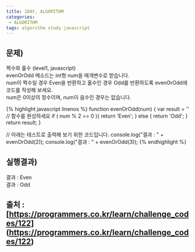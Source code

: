 ```yaml
---
title: 1DAY, ALGORITHM
categories:
 - ALGORITHM
tags: algorithm study javascript
---
```


## 문제)
짝수와 홀수 (level1, javascript)<br />
evenOrOdd 메소드는 int형 num을 매개변수로 받습니다.<br />
num이 짝수일 경우 Even을 반환하고 홀수인 경우 Odd를 반환하도록 evenOrOdd에 코드를 작성해 보세요.<br />
num은 0이상의 정수이며, num이 음수인 경우는 없습니다.<br />

{% highlight javascript linenos %}
function evenOrOdd(num) {
  var result = ''
  // 함수를 완성하세요
  if ( num % 2 == 0 ){
    return 'Even';
  } else {
    return 'Odd';
  }
  return result;
}

// 아래는 테스트로 출력해 보기 위한 코드입니다.
console.log("결과 : " + evenOrOdd(2));
console.log("결과 : " + evenOrOdd(3));
{% endhighlight %}

## 실행결과)
결과 : Even<br />
결과 : Odd

## 출처 : [https://programmers.co.kr/learn/challenge_codes/122] (https://programmers.co.kr/learn/challenge_codes/122)
